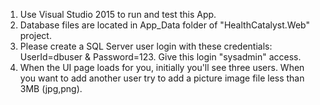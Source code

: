 1. Use Visual Studio 2015 to run and test this App.
2. Database files are located in App_Data folder of "HealthCatalyst.Web" project.
3. Please create a SQL Server user login with these credentials: UserId=dbuser & Password=123. Give this login "sysadmin" access.
4. When the UI page loads for you, initially you'll see three users. When you want to add another user try to add a picture image file less than 3MB (jpg,png).
